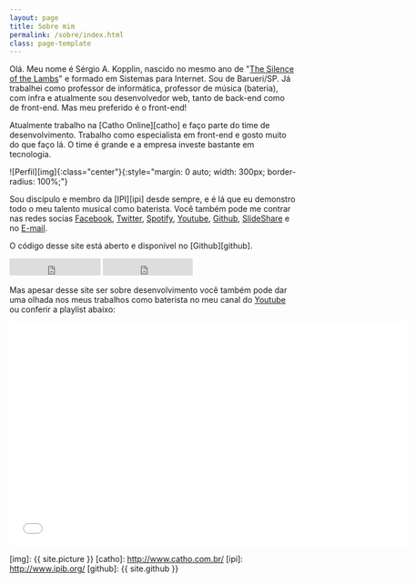 ```yaml
---
layout: page
title: Sobre mim
permalink: /sobre/index.html
class: page-template
---
```


Olá. Meu nome é Sérgio A. Kopplin, nascido no mesmo ano de "[The Silence of the Lambs][imdb]" e formado em Sistemas para Internet. Sou de Barueri/SP. Já trabalhei como professor de informática, professor de música (bateria), com infra e atualmente sou desenvolvedor web, tanto de back-end como de front-end. Mas meu preferido é o front-end!

Atualmente trabalho na [Catho Online][catho] e faço parte do time de desenvolvimento. Trabalho como especialista em front-end e gosto muito do que faço lá. O time é grande e a empresa investe bastante em tecnologia.

![Perfil][img]{:class="center"}{:style="margin: 0 auto; width: 300px; border-radius: 100%;"}

Sou discípulo e membro da [IPI][ipi] desde sempre, e é lá que eu demonstro todo o meu talento musical como baterista. Você também pode me contrar nas redes socias [Facebook][f], [Twitter][t], [Spotify][s], [Youtube][y], [Github][g], [SlideShare][ss] e no [E-mail][e].

O código desse site está aberto e disponível no [Github][github].

<iframe src="https://ghbtns.com/github-btn.html?user={{ site.githubProfile }}&repo={{ site.githubRep }}&type=star&count=true&size=large" frameborder="0" scrolling="0" width="160px" class="github-action" height="30px"></iframe>
<iframe src="https://ghbtns.com/github-btn.html?user={{ site.githubProfile }}&repo={{ site.githubRep }}&type=fork&count=true&size=large" frameborder="0" scrolling="0" width="158px" class="github-action" height="30px"></iframe>

Mas apesar desse site ser sobre desenvolvimento você também pode dar uma olhada nos meus trabalhos como baterista no meu canal do [Youtube][y] ou conferir a playlist abaixo:

<iframe width="700" height="394" src="//www.youtube.com/embed/videoseries?list=PLEOSK5h2UUqVC3U2_NygtskxAaLW0DfUK" frameborder="0" allowfullscreen></iframe>

[f]: http://facebook.com/sergiokopplin
[t]: http://twitter.com/koppl1n
[s]: http://open.spotify.com/user/1259926422
[y]: http://youtube.com/sergiokopplin
[g]: http://github.com/sergiokopplin
[ss]: http://pt.slideshare.net/sergiokopplin
[e]: mailto:sergiokopplin@gmail.com
[imdb]: http://www.imdb.com/title/tt0102926/
[img]: {{ site.picture }}
[catho]: http://www.catho.com.br/
[ipi]: http://www.ipib.org/
[github]: {{ site.github }}
